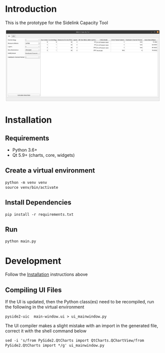 # Introduction

This is the prototype for the Sidelink Capacity Tool

![Application Screenshot](preview-screenshot.png)

# Installation

## Requirements

* Python 3.6+
* Qt 5.9+ (charts, core, widgets)

## Create a virtual environment

```shell
python -m venv venv
source venv/bin/activate
```

## Install Dependencies

```shell
pip install -r requirements.txt
```

## Run

```shell
python main.py
```

# Development
Follow the [Installation](#installation) instructions above

## Compiling UI Files
If the UI is updated, then the Python class(es) need to be recompiled, run the
following in the virtual environment

```shell
pyside2-uic  main-window.ui > ui_mainwindow.py
```

The UI compiler makes a slight mistake with an import in the generated file,
correct it with the shell command below

```shell
sed -i 's/from PySide2.QtCharts import QtCharts.QChartView/from PySide2.QtCharts import */g' ui_mainwindow.py
```
